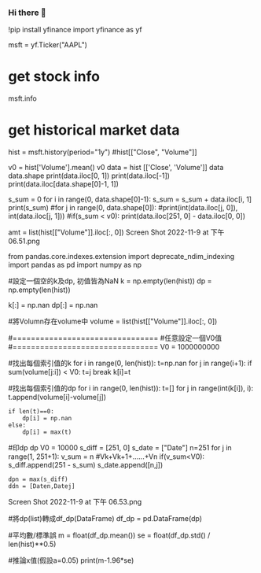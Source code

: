 ### Hi there 👋

<!--
**11165001/11165001** is a ✨ _special_ ✨ repository because its `README.md` (this file) appears on your GitHub profile.

Here are some ideas to get you started:

- 🔭 I’m currently working on ...
- 🌱 I’m currently learning ...
- 👯 I’m looking to collaborate on ...
- 🤔 I’m looking for help with ...
- 💬 Ask me about ...
- 📫 How to reach me: ...
- 😄 Pronouns: ...
- ⚡ Fun fact: ...
-->


!pip install yfinance
import yfinance as yf

msft = yf.Ticker("AAPL")

# get stock info
msft.info

# get historical market data
hist = msft.history(period="1y")
#hist[["Close", "Volume"]]

v0 = hist['Volume'].mean()
v0
data = hist [['Close', 'Volume']]
data
data.shape
print(data.iloc[0, 1])
print(data.iloc[-1])
print(data.iloc[data.shape[0]-1, 1])

s_sum = 0
for i in range(0, data.shape[0]-1):
  s_sum = s_sum + data.iloc[i, 1]
print(s_sum)
#for j in range(0, data.shape[0]):
  #print(int(data.iloc[j, 0]), int(data.iloc[j, 1]))
#if(s_sum < v0):
print(data.iloc[251, 0] - data.iloc[0, 0])

amt = list(hist[["Volume"]].iloc[:, 0])
Screen Shot 2022-11-9 at 下午 06.51.png

from pandas.core.indexes.extension import deprecate_ndim_indexing
import pandas as pd
import numpy as np

#設定一個空的k及dp, 初值皆為NaN
k = np.empty(len(hist))
dp = np.empty(len(hist))

k[:] = np.nan
dp[:] = np.nan

#將Volumn存在volume中
volume = list(hist[["Volume"]].iloc[:, 0])

#================================
#任意設定一個V0值
#================================
V0 = 1000000000

#找出每個索引值的k
for i in range(0, len(hist)):
    t=np.nan
    for j in range(i+1):
        if sum(volume[j:i]) < V0:
            t=j 
            break
    k[i]=t 

#找出每個索引值的dp
for i in range(0, len(hist)):
    t=[]
    for j in range(int(k[i]), i):
        t.append(volume[i]-volume[j])
  
    if len(t)==0:
        dp[i] = np.nan
    else:
        dp[i] = max(t)

#印dp
dp
V0 = 10000
s_diff = [251, 0]
s_date = ["Date"]
n=251
for j in range(1, 251+1):
    v_sum = n        #Vk+Vk+1+......+Vn
    if(v_sum<V0):
      s_diff.append(251 - s_sum)
      s_date.append([n,j])
    
    dpn = max(s_diff) 
    ddn = [Daten,Datej]

Screen Shot 2022-11-9 at 下午 06.53.png

#將dp(list)轉成df_dp(DataFrame)
df_dp = pd.DataFrame(dp)

#平均數/標準誤
m = float(df_dp.mean())
se = float(df_dp.std() / len(hist)**0.5)

#推論x值(假設a=0.05)
print(m-1.96*se)
